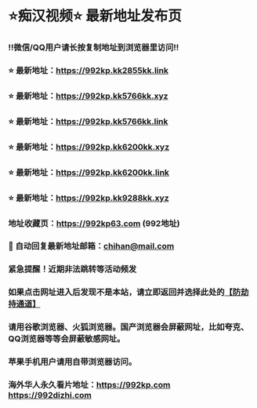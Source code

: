 # ⭐️痴汉视频⭐️ 最新地址发布页

### ‼️微信/QQ用户请长按复制地址到浏览器里访问‼️

### ⭐️ 最新地址：https://992kp.kk2855kk.link

### ⭐️ 最新地址：https://992kp.kk5766kk.xyz

### ⭐️ 最新地址：https://992kp.kk5766kk.link

### ⭐️ 最新地址：https://992kp.kk6200kk.xyz

### ⭐️ 最新地址：https://992kp.kk6200kk.link

### ⭐️ 最新地址：https://992kp.kk9288kk.xyz



### 地址收藏页：https://992kp63.com (992地址)
### 📧 自动回复最新地址邮箱：chihan@mail.com
### 紧急提醒！近期非法跳转等活动频发
### 如果点击网址进入后发现不是本站，请立即返回并选择此处的[【防劫持通道】](https://23.224.130.222:7583)
### 请用谷歌浏览器、火狐浏览器。国产浏览器会屏蔽网址，比如夸克、QQ浏览器等等会屏蔽敏感网址。
### 苹果手机用户请用自带浏览器访问。
### 海外华人永久看片地址：https://992kp.com  https://992dizhi.com
